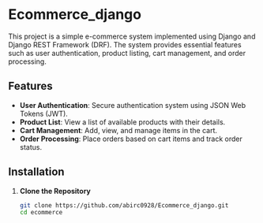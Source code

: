 # Ecommerce_django

This project is a simple e-commerce system implemented using Django and Django REST Framework (DRF). The system provides essential features such as user authentication, product listing, cart management, and order processing.

## Features

- **User Authentication**: Secure authentication system using JSON Web Tokens (JWT).
- **Product List**: View a list of available products with their details.
- **Cart Management**: Add, view, and manage items in the cart.
- **Order Processing**: Place orders based on cart items and track order status.

## Installation

1. **Clone the Repository**
   ```bash
   git clone https://github.com/abirc0928/Ecommerce_django.git
   cd ecommerce
